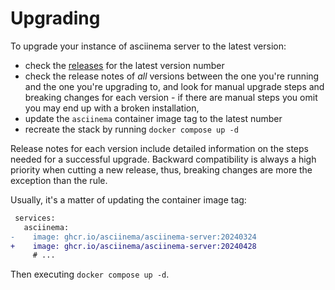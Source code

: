 # Upgrading

To upgrade your instance of asciinema server to the latest version:

- check the [releases](https://github.com/asciinema/asciinema-server/releases)
  for the latest version number
- check the release notes of _all_ versions between the one you're running and
  the one you're upgrading to, and look for manual upgrade steps and breaking
  changes for each version - if there are manual steps you omit you may end up
  with a broken installation,
- update the `asciinema` container image tag to the latest number
- recreate the stack by running `docker compose up -d`

Release notes for each version include detailed information on the steps needed
for a successful upgrade. Backward compatibility is always a high priority when
cutting a new release, thus, breaking changes are more the exception than the
rule.

Usually, it's a matter of updating the container image tag:

```diff title="docker-compose.yml"
 services:
   asciinema:
-    image: ghcr.io/asciinema/asciinema-server:20240324
+    image: ghcr.io/asciinema/asciinema-server:20240428
     # ...
```

Then executing `docker compose up -d`.
